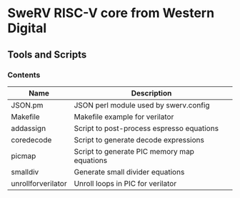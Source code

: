 # SweRV RISC-V core from Western Digital

## Tools and Scripts
### Contents
Name                    | Description
----------------------  | ------------------------------
JSON.pm                 | JSON perl module used by swerv.config  
Makefile                | Makefile example for verilator  
addassign               | Script to post-process espresso equations 
coredecode              | Script to generate decode expressions  
picmap                  | Script to generate PIC memory map equations  
smalldiv                | Generate small divider equations  
unrollforverilator      | Unroll loops in PIC for verilator  

